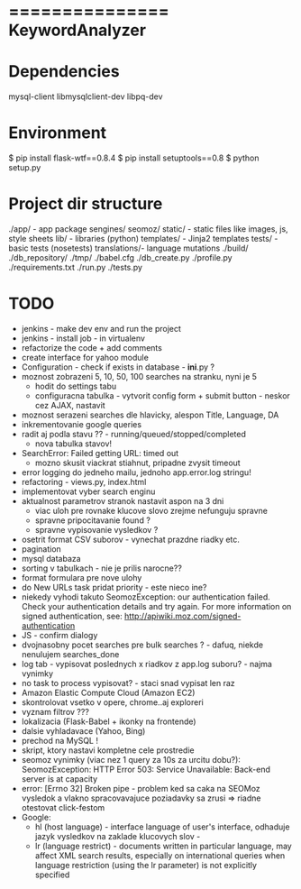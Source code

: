 ===============
KeywordAnalyzer
===============


Dependencies
============
mysql-client libmysqlclient-dev
libpq-dev


Environment
===========
$ pip install flask-wtf==0.8.4
$ pip install setuptools==0.8
$ python setup.py

Project dir structure
=====================
./app/           - app package
    sengines/
    seomoz/
    static/      - static files like images, js, style sheets
    lib/         - libraries (python)
    templates/   - Jinja2 templates
    tests/       - basic tests (nosetests)
    translations/- language mutations
./build/
./db_repository/
./tmp/
./babel.cfg
./db_create.py
./profile.py
./requirements.txt
./run.py
./tests.py


TODO
====
- jenkins - make dev env and run the project
- jenkins - install job - in virtualenv
- refactorize the code + add comments
- create interface for yahoo module
- Configuration - check if exists in database - __ini__.py ?
- moznost zobrazeni 5, 10, 50, 100 searches na stranku, nyni je 5
    - hodit do settings tabu
    - configuracna tabulka - vytvorit config form + submit button - neskor cez AJAX, nastavit
- moznost serazeni searches dle hlavicky, alespon Title, Language, DA
- inkrementovanie google queries
- radit aj podla stavu ?? - running/queued/stopped/completed
    - nova tabulka stavov!
- SearchError: Failed getting URL: timed out
    - mozno skusit viackrat stiahnut, pripadne zvysit timeout
- error logging do jedneho mailu, jednoho app.error.log stringu!
- refactoring - views.py, index.html
- implementovat vyber search enginu
- aktualnost parametrov stranok nastavit aspon na 3 dni
    - viac uloh pre rovnake klucove slovo zrejme nefunguju spravne
    - spravne pripocitavanie found ?
    - spravne vypisovanie vysledkov ?
- osetrit format CSV suborov - vynechat prazdne riadky etc.
- pagination
- mysql databaza
- sorting v tabulkach - nie je prilis narocne??
- format formulara pre nove ulohy
- do New URLs task pridat priority - este nieco ine?
- niekedy vyhodi takuto SeomozException:
    our authentication failed. Check your authentication details and try again. For more information on signed authentication, see: http://apiwiki.moz.com/signed-authentication
- JS - confirm dialogy
- dvojnasobny pocet searches pre bulk searches ? - dafuq, niekde nenulujem searches_done
- log tab - vypisovat poslednych x riadkov z app.log suboru? - najma vynimky
- no task to process vypisovat? - staci snad vypisat len raz
- Amazon Elastic Compute Cloud (Amazon EC2)
- skontrolovat vsetko v opere, chrome..aj exploreri
- vyznam filtrov ???
- lokalizacia (Flask-Babel + ikonky na frontende)
- dalsie vyhladavace (Yahoo, Bing)
- prechod na MySQL !
- skript, ktory nastavi kompletne cele prostredie
- seomoz vynimky (viac nez 1 query za 10s za urcitu dobu?):
    SeomozException: HTTP Error 503: Service Unavailable: Back-end server is at capacity
- error: [Errno 32] Broken pipe - problem ked sa caka na SEOMoz vysledok a vlakno spracovavajuce poziadavky sa zrusi => riadne otestovat click-festom
- Google:
  - hl (host language) - interface language of user's interface,
  odhaduje jazyk vysledkov na zaklade klucovych slov      -
  - lr (language restrict) - documents written in particular language,
  may affect XML search results, especially on international queries
  when language restriction (using the lr parameter) is not explicitly
  specified
